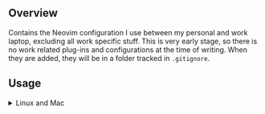## Overview

Contains the Neovim configuration I use between my personal and work laptop,
excluding all work specific stuff. This is very early stage, so there is no
work related plug-ins and configurations at the time of writing. When they
are added, they will be in a folder tracked in `.gitignore`.

## Usage

<details><summary> Linux and Mac </summary>
 
```sh
git clone https://github.com/mehmetefeumit/config-nvim.git "${XDG_CONFIG_HOME:-$HOME/.config}"/nvim
```

<details><summary> Windows </summary>

If you're using `cmd.exe`:

```
git clone https://github.com/mehmetefeumit/config-nvim.git "%localappdata%\nvim"
```

If you're using `powershell.exe`

```
git clone https://github.com/mehmetefeumit/config-nvim.git "${env:LOCALAPPDATA}\nvim"
```

